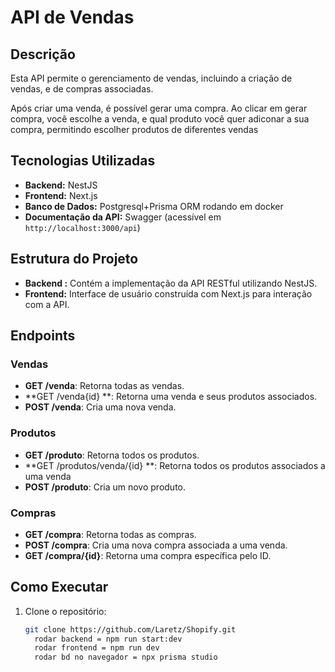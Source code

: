 # API de Vendas

## Descrição

Esta API permite o gerenciamento de vendas, incluindo a criação de vendas, e de compras associadas.

Após criar uma venda, é possível gerar uma compra. Ao clicar em gerar compra, você escolhe a venda, e qual produto você quer adiconar a sua compra,
permitindo escolher produtos de diferentes vendas

## Tecnologias Utilizadas

- **Backend:** NestJS
- **Frontend:** Next.js
- **Banco de Dados:** Postgresql+Prisma ORM rodando em docker
- **Documentação da API:** Swagger (acessível em `http://localhost:3000/api`)

## Estrutura do Projeto

- **Backend :** Contém a implementação da API RESTful utilizando NestJS.
- **Frontend:** Interface de usuário construída com Next.js para interação com a API.

## Endpoints

### Vendas

- **GET /venda**: Retorna todas as vendas.
- **GET /venda{id} **: Retorna uma venda e seus produtos associados.
- **POST /venda**: Cria uma nova venda.

### Produtos

- **GET /produto**: Retorna todos os produtos.
- **GET /produtos/venda/{id} **: Retorna todos os produtos associados a uma venda
- **POST /produto**: Cria um novo produto. 

### Compras

- **GET /compra**: Retorna todas as compras.
- **POST /compra**: Cria uma nova compra associada a uma venda.
- **GET /compra/{id}**: Retorna uma compra específica pelo ID.

## Como Executar

1. Clone o repositório:

   ```bash
   git clone https://github.com/Laretz/Shopify.git
     rodar backend = npm run start:dev
     rodar frontend = npm run dev
     rodar bd no navegador = npx prisma studio


   
   ```
